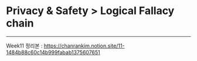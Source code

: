 # Privacy & Safety > Logical Fallacy chain
---
Week11 정리본 : https://chanrankim.notion.site/11-1484b88c60c14b999fabab1375607651
